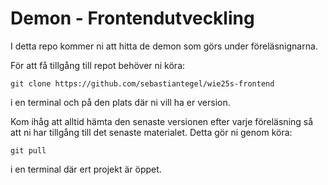 # Demon - Frontendutveckling

I detta repo kommer ni att hitta de demon som görs under föreläsnignarna. 

För att få tillgång till repot behöver ni köra:

```git
git clone https://github.com/sebastiantegel/wie25s-frontend
```

i en terminal och på den plats där ni vill ha er version.

Kom ihåg att alltid hämta den senaste versionen efter varje föreläsning så att ni har tillgång till det senaste materialet. Detta gör ni genom köra:

```git
git pull
```

i en terminal där ert projekt är öppet.